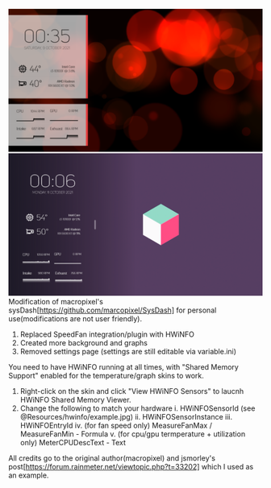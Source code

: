 ![Modified Screenshot](/screenshot.png?raw=true "Modified Screenshot")
![Modified Screenshot 2](/screenshot2.png?raw=true "Modified Screenshot 2")
Modification of macropixel's sysDash[https://github.com/marcopixel/SysDash] for personal use(modifications are not user friendly). 
1. Replaced SpeedFan integration/plugin with HWiNFO
2. Created more background and graphs
3. Removed settings page (settings are still editable via variable.ini)

You need to have HWiNFO running at all times, with "Shared Memory Support" enabled for the temperature/graph skins to work.
1. Right-click on the skin and click "View HWiNFO Sensors" to laucnh HWiNFO Shared Memory Viewer.
2. Change the following to match your hardware
    i. HWiNFOSensorId (see @Resources/hwinfo/example.jpg)
    ii. HWiNFOSensorInstance
    iii. HWiNFOEntryId
    iv. (for fan speed only) MeasureFanMax / MeasureFanMin - Formula
    v. (for cpu/gpu termperature + utilization only) MeterCPUDescText - Text

All credits go to the original author(macropixel) and jsmorley's post[https://forum.rainmeter.net/viewtopic.php?t=33202] which I used as an example.